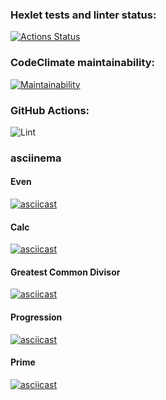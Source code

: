 ### Hexlet tests and linter status:

[![Actions Status](https://github.com/arf1e/frontend-project-lvl1/workflows/hexlet-check/badge.svg)](https://github.com/arf1e/frontend-project-lvl1/actions)

### CodeClimate maintainability:

[![Maintainability](https://api.codeclimate.com/v1/badges/161efea875fdd43f6e59/maintainability)](https://codeclimate.com/github/arf1e/frontend-project-lvl1/maintainability)

### GitHub Actions:

![Lint](https://github.com/arf1e/frontend-project-lvl1/actions/workflows/lint.yml/badge.svg)

### asciinema

#### Even

[![asciicast](https://asciinema.org/a/tsJ9OBbgWNtgA9wdbb8U1n1Cc.png)](https://asciinema.org/a/tsJ9OBbgWNtgA9wdbb8U1n1Cc)

#### Calc

[![asciicast](https://asciinema.org/a/xxIKl4RD9bjzy15ZIFXct0kbd.png)](https://asciinema.org/a/xxIKl4RD9bjzy15ZIFXct0kbd)

#### Greatest Common Divisor

[![asciicast](https://asciinema.org/a/Rj1HbVYJ2WqHADxrMAIcY4wot.png)](https://asciinema.org/a/Rj1HbVYJ2WqHADxrMAIcY4wot)

#### Progression

[![asciicast](https://asciinema.org/a/Y2WCi6GHRldoIwlHevJLb8Mz5.png)](https://asciinema.org/a/Y2WCi6GHRldoIwlHevJLb8Mz5)

#### Prime

[![asciicast](https://asciinema.org/a/7ncRY7KjW5LRpXAqLIjOj7eWy.png)](https://asciinema.org/a/7ncRY7KjW5LRpXAqLIjOj7eWy)
